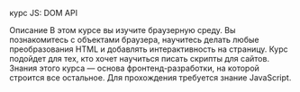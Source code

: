 курс
JS: DOM API

Описание
В этом курсе вы изучите браузерную среду. Вы познакомитесь с объектами браузера, научитесь делать любые преобразования HTML и добавлять интерактивность на страницу. Курс подойдет для тех, кто хочет научиться писать скрипты для сайтов. Знания этого курса — основа фронтенд-разработки, на которой строится все остальное. Для прохождения требуется знание JavaScript.